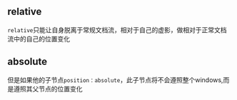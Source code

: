 ## relative
`relative`只能让自身脱离于常规文档流，相对于自己的虚影，做相对于正常文档流中的自己的位置变化

## absolute
但是如果他的子节点`position：absolute`，此子节点将不会遵照整个windows,而是遵照其父节点的位置变化
